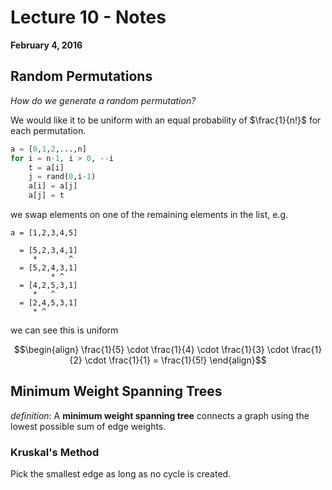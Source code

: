 # Lecture 10 - Notes  

**February 4, 2016**  

## Random Permutations

_How do we generate a random permutation?_

We would like it to be uniform with an equal probability of $\frac{1}{n!}$ for each permutation.

```py
a = [0,1,2,...,n]
for i = n-1, i > 0, --i
    t = a[i]
    j = rand(0,i-1)
    a[i] = a[j]
    a[j] = t
```

we swap elements on one of the remaining elements in the list, e.g.

```
a = [1,2,3,4,5]

  = [5,2,3,4,1]
     *       ^
  = [5,2,4,3,1]
         * ^
  = [4,2,5,3,1]
     *   ^
  = [2,4,5,3,1]
     * ^
```

we can see this is uniform 


$$\begin{align}
    \frac{1}{5} \cdot \frac{1}{4} \cdot \frac{1}{3} \cdot \frac{1}{2} \cdot  \frac{1}{1} =  \frac{1}{5!}
\end{align}$$

## Minimum Weight Spanning Trees

_definition_: A __minimum weight spanning tree__ connects a graph using the lowest possible sum of edge weights.

### Kruskal's Method

Pick the smallest edge as long as no cycle is created.
